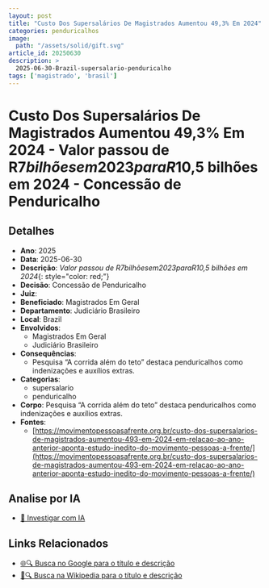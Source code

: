 ```yaml
---
layout: post
title: "Custo Dos Supersalários De Magistrados Aumentou 49,3% Em 2024"
categories: penduricalhos 
image:
  path: "/assets/solid/gift.svg"
article_id: 20250630
description: >
  2025-06-30-Brazil-supersalario-penduricalho
tags: ['magistrado', 'brasil']
---
```


# Custo Dos Supersalários De Magistrados Aumentou 49,3% Em 2024 - Valor passou de R$7 bilhões em 2023 para R$10,5 bilhões em 2024 - Concessão de Penduricalho

## Detalhes
- **Ano**: 2025
- **Data**: 2025-06-30
- **Descrição**: <i class="fas fa-money-bill-wave"></i> *Valor passou de R$7 bilhões em 2023 para R$10,5 bilhões em 2024*{: style="color: red;"}
- **Decisão**: Concessão de Penduricalho
- **Juiz**: 
- **Beneficiado**: Magistrados Em Geral
- **Departamento**: Judiciário Brasileiro
- **Local**: Brazil
- **Envolvidos**:
  - Magistrados Em Geral
  - Judiciário Brasileiro
- **Consequências**:
  - Pesquisa “A corrida além do teto” destaca penduricalhos como indenizações e auxílios extras.
- **Categorias**:
  - supersalario
  - penduricalho
- **Corpo**: Pesquisa “A corrida além do teto” destaca penduricalhos como indenizações e auxílios extras.
- **Fontes**:
  - [https://movimentopessoasafrente.org.br/custo-dos-supersalarios-de-magistrados-aumentou-493-em-2024-em-relacao-ao-ano-anterior-aponta-estudo-inedito-do-movimento-pessoas-a-frente/](https://movimentopessoasafrente.org.br/custo-dos-supersalarios-de-magistrados-aumentou-493-em-2024-em-relacao-ao-ano-anterior-aponta-estudo-inedito-do-movimento-pessoas-a-frente/)

## Analise por IA
- [🤖 Investigar com IA](https://www.perplexity.ai/search?q=%22penduricalhos%20judiciais%20Brasil%22%20Custo%20Dos%20Supersal%C3%A1rios%20De%20Magistrados%20Aumentou%2049%2C3%25%20Em%202024%20Valor%20passou%20de%20R%247%20bilh%C3%B5es%20em%202023%20para%20R%2410%2C5%20bilh%C3%B5es%20em%202024%20Brazil%202025-06-30%20%20Magistrados%20Em%20Geral)

## Links Relacionados
- [🌐🔍 Busca no Google para o título e descrição](https://www.google.com/search?q=%22penduricalhos%20judiciais%20Brasil%22%20Custo%20Dos%20Supersal%C3%A1rios%20De%20Magistrados%20Aumentou%2049%2C3%25%20Em%202024%20Valor%20passou%20de%20R%247%20bilh%C3%B5es%20em%202023%20para%20R%2410%2C5%20bilh%C3%B5es%20em%202024%20Brazil%202025-06-30%20%20Magistrados%20Em%20Geral)
- [📖🔍 Busca na Wikipedia para o título e descrição](https://pt.wikipedia.org/w/index.php?search=%22penduricalhos%20judiciais%20Brasil%22%20Custo%20Dos%20Supersal%C3%A1rios%20De%20Magistrados%20Aumentou%2049%2C3%25%20Em%202024%20Valor%20passou%20de%20R%247%20bilh%C3%B5es%20em%202023%20para%20R%2410%2C5%20bilh%C3%B5es%20em%202024%20Brazil%202025-06-30%20%20Magistrados%20Em%20Geral)

